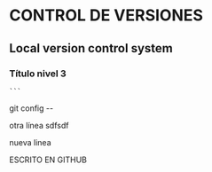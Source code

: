 # CONTROL DE VERSIONES

## Local version control system

### Título nivel 3
    ```                  
git config --  

otra línea
      sdfsdf        
              
                   
nueva linea                    

ESCRITO EN GITHUB
